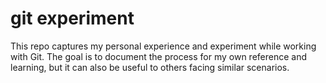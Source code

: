 # git experiment
This repo  captures my personal experience and experiment while working with Git. The goal is to document the process for my own reference and learning, but it can also be useful to others facing similar scenarios.
